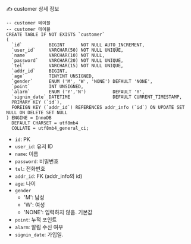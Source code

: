✍️ customer 상세 정보

```mariadb
-- customer 테이블
-- customer 테이블
CREATE TABLE IF NOT EXISTS `customer`
(
  `id`          BIGINT      NOT NULL AUTO_INCREMENT,
  `user_id`     VARCHAR(50) NOT NULL UNIQUE,
  `name`        VARCHAR(10) NOT NULL,
  `password`    VARCHAR(20) NOT NULL UNIQUE,
  `tel`         VARCHAR(15) NOT NULL UNIQUE,
  `addr_id`     BIGINT,
  `age`         TINYINT UNSIGNED,
  `gender`      ENUM ('M', 'W', 'NONE') DEFAULT 'NONE',
  `point`       INT UNSIGNED,
  `alarm`       ENUM ('Y','N')          DEFAULT 'Y',
  `signin_date` DATETIME                DEFAULT CURRENT_TIMESTAMP,
  PRIMARY KEY (`id`),
  FOREIGN KEY (`addr_id`) REFERENCES addr_info (`id`) ON UPDATE SET NULL ON DELETE SET NULL
) ENGINE = InnoDB
  DEFAULT CHARSET = utf8mb4
  COLLATE = utf8mb4_general_ci;
```

- `id`: PK
- `user_id`: 유저 ID
- `name`: 이름
- `password`: 비밀번호
- `tel`: 전화번호
- `addr_id`: FK (addr_info의 id)
- `age`: 나이
- `gender`
  - 'M': 남성
  - 'W': 여성
  - 'NONE': 입력하지 않음. 기본값
- `point`: 누적 포인트
- `alarm`: 알림 수신 여부
- `signin_date`: 가입일.